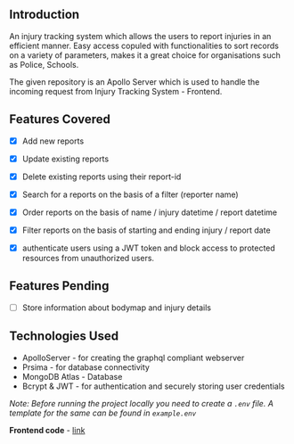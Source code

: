 ## Introduction
An injury tracking system which allows the users to report injuries in an efficient manner. Easy access copuled with functionalities to sort records on a variety of parameters, makes it a great choice for organisations such as Police, Schools. 

The given repository is an Apollo Server which is used to handle the incoming request from Injury Tracking System - Frontend. 

## Features Covered
- [x] Add new reports
- [x] Update existing reports
- [x] Delete existing reports using their report-id
- [x] Search for a reports on the basis of a filter (reporter name)
- [x] Order reports on the basis of name / injury datetime / report datetime
- [x] Filter reports on the basis of starting and ending injury / report date
- [x] authenticate users using a JWT token and block access to protected resources from unauthorized users.


## Features Pending
- [ ] Store information about bodymap and injury details

## Technologies Used
- ApolloServer - for creating the graphql compliant webserver
- Prsima - for database connectivity
- MongoDB Atlas -  Database
- Bcrypt & JWT - for authentication and securely storing user credentials

*Note: Before running the project locally you need to create a `.env` file. A template for the same can be found in `example.env`*

**Frontend code** - [link](https://github.com/void-ness/InjuryReportingFrontend) 